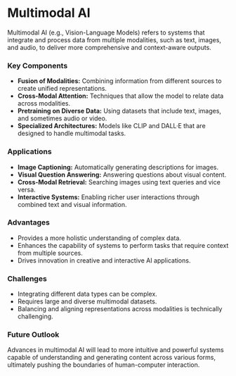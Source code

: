 # Multimodal AI

Multimodal AI (e.g., Vision-Language Models) refers to systems that integrate and process data from multiple modalities, such as text, images, and audio, to deliver more comprehensive and context-aware outputs.

### Key Components
- **Fusion of Modalities:** Combining information from different sources to create unified representations.
- **Cross-Modal Attention:** Techniques that allow the model to relate data across modalities.
- **Pretraining on Diverse Data:** Using datasets that include text, images, and sometimes audio or video.
- **Specialized Architectures:** Models like CLIP and DALL·E that are designed to handle multimodal tasks.

### Applications
- **Image Captioning:** Automatically generating descriptions for images.
- **Visual Question Answering:** Answering questions about visual content.
- **Cross-Modal Retrieval:** Searching images using text queries and vice versa.
- **Interactive Systems:** Enabling richer user interactions through combined text and visual information.

### Advantages
- Provides a more holistic understanding of complex data.
- Enhances the capability of systems to perform tasks that require context from multiple sources.
- Drives innovation in creative and interactive AI applications.

### Challenges
- Integrating different data types can be complex.
- Requires large and diverse multimodal datasets.
- Balancing and aligning representations across modalities is technically challenging.

### Future Outlook
Advances in multimodal AI will lead to more intuitive and powerful systems capable of understanding and generating content across various forms, ultimately pushing the boundaries of human-computer interaction.
